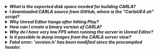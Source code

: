 <!-- ======================================================================= -->
<details>
  <summary><h5 style="display:inline">
  What is the expected disk space needed for building CARLA?
  </h4></summary>

Building CARLA from source requires about 15GB of disk space, not counting
Unreal Engine installation.

However, you will also need to build and install Unreal Engine, which on Linux
requires much more disk space as it keeps all the intermediate files,
[see this thread](https://answers.unrealengine.com/questions/430541/linux-engine-size.html).

</details>

<!-- ======================================================================= -->
<details>
  <summary><h5 style="display:inline">
  I downloaded CARLA source from GitHub, where is the "CarlaUE4.sh" script?
  </h4></summary>

There is no "CarlaUE4.sh" script in the source version of CARLA, you need to
follow the instructions in the [documentation](http://carla.readthedocs.io) on
building CARLA from source.

Once you open the project in the Unreal Editor, you can hit Play to test CARLA.

</details>

<!-- ======================================================================= -->
<details>
  <summary><h5 style="display:inline">
  Why Unreal Editor hangs after hitting Play?
  </h4></summary>

This is most probably happening because CARLA is starting in server mode. Check
your CarlaSettings.ini file ("./Unreal/CarlaUE4/Config/CarlaSettings.ini") and
set

```ini
[CARLA/Server]
UseNetworking=false
```

</details>

<!-- ======================================================================= -->
<details>
  <summary><h5 style="display:inline">
  How can I create a binary version of CARLA?
  </h4></summary>

To compile a binary (packaged) version of CARLA, open the CarlaUE4 project with
Unreal Editor, go to the menu "File -> Package Project", and select your
platform. This takes a while, but in the end it should generate a packaged
version of CARLA to execute without Unreal Editor.

</details>

<!-- ======================================================================= -->
<details>
  <summary><h5 style="display:inline">
  Why do I have very low FPS when running the server in Unreal Editor?
  </h4></summary>

UE4 Editor goes to a low performance mode when out of focus. It can be disabled
in the editor preferences. Go to "Edit->Editor Preferences->Performance" and
disable the "Use Less CPU When in Background" option.

</details>

<!-- ======================================================================= -->
<details>
  <summary><h5 style="display:inline">
  Is it possible to dump images from the CARLA server view?
  </h4></summary>

Yes, this is an Unreal Engine feature. You can dump the images of the server
camera by running CARLA with

    $ ./CarlaUE4.sh -benchmark -fps=30 -dumpmovie

Images are saved to "CarlaUE4/Saved/Screenshots/LinuxNoEditor".

</details>

<!-- ======================================================================= -->
<details>
  <summary><h5 style="display:inline">
  Fatal error: 'version.h' has been modified since the precompiled header.
  </h4></summary>

This happens from time to time due to Linux updates. It is possible to force a
rebuild of all the project files with

    $ cd Unreal/CarlaUE4/
    $ make CarlaUE4Editor ARGS=-clean
    $ make CarlaUE4Editor

It takes a long time but fixes the issue. Sometimes a reboot is also needed.

</details>
